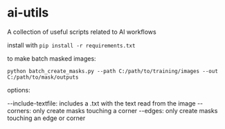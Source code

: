 # ai-utils
A collection of useful scripts related to AI workflows

install with `pip install -r requirements.txt`

to make batch masked images:
```
python batch_create_masks.py --path C:/path/to/training/images --out C:/path/to/mask/outputs
```

options:

--include-textfile: includes a .txt with the text read from the image
--corners: only create masks touching a corner
--edges: only create masks touching an edge or corner
